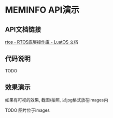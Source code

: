 # MEMINFO API演示

## API文档链接

[rtos - RTOS底层操作库 - LuatOS 文档](https://wiki.luatos.com/api/rtos.html)

## 代码说明

TODO

## 效果演示

如果有可视的效果, 截图/拍照, 以jpg格式放在images内

TODO 图片位于images

